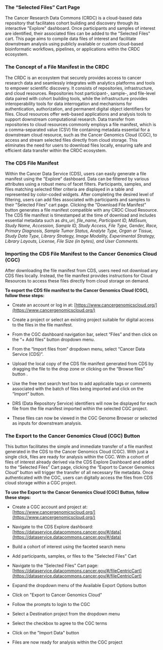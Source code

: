 ### The “Selected Files” Cart Page 
The Cancer Research Data Commons (CRDC) is a cloud-based data repository that facilitates cohort building and discovery through its interactive "Explore" dashboard. Once participants and samples of interest are identified, their associated files can be added to the "Selected Files" cart. This page aims to compile data files of interest and facilitate downstream analysis using publicly available or custom cloud-based bioinformatic workflows, pipelines, or applications within the CRDC ecosystem.
 

### The Concept of a File Manifest in the CRDC
The CRDC is an ecosystem that securely provides access to cancer research data and seamlessly integrates with analytics platforms and tools to empower scientific discovery. It consists of repositories, infrastructure, and cloud resources. Repositories host participant-, sample-, and file-level data paired with cohort building tools, while the infrastructure provides interoperability tools for data interrogation and mechanisms for authentication, authorization, and permanent digital object identifiers for files. Cloud resources offer web-based applications and analysis tools to support downstream computational research. Data transfer from repositories to cloud resources commonly employs a file manifest, which is a comma-separated value (CSV) file containing metadata essential for a downstream cloud resource, such as the Cancer Genomics Cloud (CGC), to access and stream selected files directly from cloud storage. This eliminates the need for users to download files locally, ensuring safe and efficient data transfer within the CRDC ecosystem.
 

### The CDS File Manifest
Within the Cancer Data Service (CDS), users can easily generate a file manifest using the "Explore" dashboard. Data can be filtered by various attributes using a robust menu of facet filters. Participants, samples, and files matching selected filter criteria are displayed in a table and represented by color-coded widgets. After completing the desired level of filtering, users can add files associated with participants and samples to their "Selected Files" cart page. Clicking the "Download File Manifest" button generates a file manifest compatible with any CRDC Cloud Resource. The CDS file manifest is timestamped at the time of download and includes essential metadata such as *drs_uri, file_name, Participant ID, Md5sum, Study Name, Accession, Sample ID, Study Access, File Type, Gender, Race, Primary Diagnosis, Sample Tumor Status, Analyte Type, Organ or Tissue, Study Data Type, Library Strategy, Image Modality, Experimental Strategy, Library Layouts, License, File Size (in bytes), and User Comments.*

### Importing the CDS File Manifest to the Cancer Genomics Cloud (CGC)
After downloading the file manifest from CDS, users need not download any CDS files locally. Instead, the file manifest provides instructions for Cloud Resources to access these files directly from cloud storage on demand.
<!-- PAGE BREAK --> 
**To export the CDS file manifest to the Cancer Genomics Cloud (CGC), follow these steps:**
 

* Create an account or log in at:  [https://www.cancergenomicscloud.org/](https://www.cancergenomicscloud.org/)

* Create a project or select an existing project suitable for digital access to the files in the file manifest.

* From the CGC dashboard navigation bar, select “Files” and then click on the “+ Add files” button dropdown menu.

* From the “Import files from” dropdown menu, select “Cancer Data Service (CDS)”.

* Upload the local copy of the CDS file manifest generated from CDS by dragging the file to the drop zone or clicking on the “Browse files” button .

* Use the free text search text box to add applicable tags or comments associated with the batch of files being imported and click on the “Import” button.

* DRS (Data Repository Service) identifiers will now be displayed for each file from the file manifest imported within the selected CGC project.

* These files can now be viewed in the CGC Genome Browser or selected as inputs for downstream analysis.


### The Export to the Cancer Genomics Cloud (CGC) Button
This button facilitates the simple and immediate transfer of a file manifest generated in the CDS to the Cancer Genomics Cloud (CGC). With just a single click, files are ready for analysis within the CGC. With a cohort of files of interest already derived via the CDS Explore Dashboard and added to the “Selected Files” Cart page, clicking the “Export to Cancer Genomics Cloud” button will trigger the transfer of all necessary file metadata. Once authenticated with the CGC, users can digitally access the files from CDS cloud storage within a CGC project.
<!-- PAGE BREAK --> 
**To use the Export to the Cancer Genomics Cloud (CGC) Button, follow these steps:**

- Create a CGC account and project at:  [https://www.cancergenomicscloud.org/](https://www.cancergenomicscloud.org/) 

* Navigate to the CDS Explore dashboard: [https://dataservice.datacommons.cancer.gov/#/data](https://dataservice.datacommons.cancer.gov/#/data)

- Build a cohort of interest using the faceted search menu

* Add participants, samples, or files to the "Selected Files" Cart

- Navigate to the "Selected Files" Cart page:  [https://dataservice.datacommons.cancer.gov/#/fileCentricCart](https://dataservice.datacommons.cancer.gov/#/fileCentricCart)

* Expand the dropdown menu of the Available Export Options button

- Click on "Export to Cancer Genomics Cloud"

* Follow the prompts to login to the CGC

- Select a Destination project from the dropdown menu

* Select the checkbox to agree to the CGC terms

- Click on the "Import Data" button

* Files are now ready for analysis within the CGC project